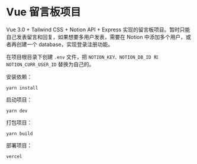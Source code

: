 # Vue 留言板项目

Vue 3.0 + Tailwind CSS + Notion API + Express 实现的留言板项目。暂时只能自己发表留言和回复，如果想要多用户发表，需要在 Notion 中添加多个用户，或者再创建一个 database，实现登录注册功能。

在项目根目录下创建 `.env` 文件，把 `NOTION_KEY、NOTION_DB_ID 和 NOTION_CURR_USER_ID` 替换为自己的。

安装依赖：
```
yarn install
```

启动项目：
```
yarn dev
```

打包项目：
```
yarn build
```

部署项目：
```
vercel
```
